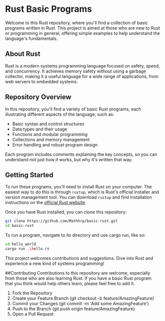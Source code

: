 # Rust Basic Programs

Welcome to this Rust repository, where you'll find a collection of basic programs written in Rust. This project is aimed at those who are new to Rust or programming in general, offering simple examples to help understand the language's fundamentals.

## About Rust

Rust is a modern systems programming language focused on safety, speed, and concurrency. It achieves memory safety without using a garbage collector, making it a useful language for a wide range of applications, from web servers to embedded systems.

## Repository Overview

In this repository, you'll find a variety of basic Rust programs, each illustrating different aspects of the language, such as:

- Basic syntax and control structures
- Data types and their usage
- Functions and modular programming
- Collections and memory management
- Error handling and robust program design

Each program includes comments explaining the key concepts, so you can understand not just how it works, but why it's written that way.

## Getting Started

To run these programs, you'll need to install Rust on your computer. The easiest way to do this is through `rustup`, which is Rust's official installer and version management tool. You can download `rustup` and find installation instructions on the [official Rust website](https://www.rust-lang.org/tools/install).

Once you have Rust installed, you can clone this repository:

```bash
git clone https://github.com/Mathhrp/basic-rust.git
cd basic-rust
```
To run a program, navigate to its directory and use cargo run, like so:

```bash
cd hello_world
cargo run .\hello.rs
```

This project welcomes contributions and suggestions. Dive into Rust and experience a new kind of systems programming!


##Contributing
Contributions to this repository are welcome, especially from those who are also learning Rust. If you have a basic Rust program that you think would help others learn, please feel free to add it.

1. Fork the Repository
2. Create your Feature Branch (git checkout -b feature/AmazingFeature)
3. Commit your Changes (git commit -m 'Add some AmazingFeature')
4. Push to the Branch (git push origin feature/AmazingFeature)
5. Open a Pull Request


